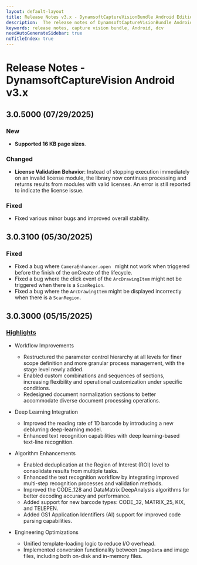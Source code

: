 ```yaml
---
layout: default-layout
title: Release Notes v3.x - DynamsoftCaptureVisionBundle Android Edition
description:  The release notes of DynamsoftCaptureVisionBundle Android v3.x.
keywords: release notes, capture vision bundle, Android, dcv
needAutoGenerateSidebar: true
noTitleIndex: true
---
```


# Release Notes - DynamsoftCaptureVision Android v3.x

## 3.0.5000 (07/29/2025)

### New

- **Supported 16 KB page sizes**.

### Changed

- **License Validation Behavior**: Instead of stopping execution immediately on an invalid license module, the library now continues processing and returns results from modules with valid licenses. An error is still reported to indicate the license issue.

### Fixed

- Fixed various minor bugs and improved overall stability.

## 3.0.3100 (05/30/2025)

### Fixed

- Fixed a bug where `CameraEnhancer.open ` might not work when triggered before the finish of the onCreate of the lifecycle.
- Fixed a bug where the click event of the `ArcDrawingItem` might not be triggered when there is a `ScanRegion`.
- Fixed a bug where the `ArcDrawingItem` might be displayed incorrectly when there is a `ScanRegion`.

## 3.0.3000 (05/15/2025)

### [Highlights](https://www.dynamsoft.com/release-highlights/?product=dcv3.0)

- Workflow Improvements
  - Restructured the parameter control hierarchy at all levels for finer scope definition and more granular process management, with the stage level newly added.
  - Enabled custom combinations and sequences of sections, increasing flexibility and operational customization under specific conditions.
  - Redesigned document normalization sections to better accommodate diverse document processing operations.
  
- Deep Learning Integration
  - Improved the reading rate of 1D barcode by introducing a new deblurring deep-learning model.
  - Enhanced text recognition capabilities with deep learning-based text-line recognition.

- Algorithm Enhancements
  - Enabled deduplication at the Region of Interest (ROI) level to consolidate results from multiple tasks.
  - Enhanced the text recognition workflow by integrating improved multi-step recognition processes and validation methods.
  - Improved the CODE_128 and DataMatrix DeepAnalysis algorithms for better decoding accuracy and performance.
  - Added support for new barcode types: CODE_32, MATRIX_25, KIX, and TELEPEN.
  - Added GS1 Application Identifiers (AI) support for improved code parsing capabilities.

- Engineering Optimizations
  - Unified template-loading logic to reduce I/O overhead.
  - Implemented conversion functionality between `ImageData` and image files, including both on-disk and in-memory files.
